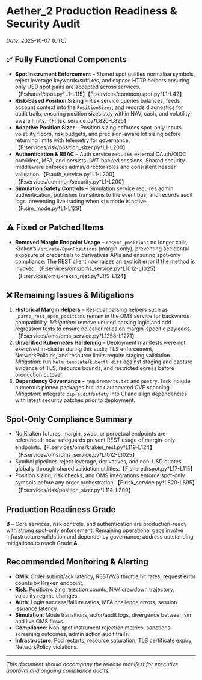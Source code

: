 # Aether_2 Production Readiness & Security Audit

_Date:_ 2025-10-07 (UTC)

## ✅ Fully Functional Components
- **Spot Instrument Enforcement** – Shared spot utilities normalise symbols, reject leverage keywords/suffixes, and expose HTTP helpers ensuring only USD spot pairs are accepted across services.【F:shared/spot.py†L1-L115】【F:services/common/spot.py†L1-L42】
- **Risk-Based Position Sizing** – Risk service queries balances, feeds account context into the `PositionSizer`, and records diagnostics for audit trails, ensuring position sizes stay within NAV, cash, and volatility-aware limits.【F:risk_service.py†L820-L895】
- **Adaptive Position Sizer** – Position sizing enforces spot-only inputs, volatility floors, risk budgets, and precision-aware lot sizing before returning limits with telemetry for governance.【F:services/risk/position_sizer.py†L1-L200】
- **Authentication & RBAC** – Auth service requires external OAuth/OIDC providers, MFA, and persists JWT-backed sessions. Shared security middleware enforces admin/director roles and consistent header validation.【F:auth_service.py†L1-L200】【F:services/common/security.py†L1-L200】
- **Simulation Safety Controls** – Simulation service requires admin authentication, publishes transitions to the event bus, and records audit logs, preventing live trading when `sim` mode is active.【F:sim_mode.py†L1-L129】

## ⚠️ Fixed or Patched Items
- **Removed Margin Endpoint Usage** – `resync_positions` no longer calls Kraken’s `/private/OpenPositions` (margin-only), preventing accidental exposure of credentials to derivatives APIs and ensuring spot-only compliance. The REST client now raises an explicit error if the method is invoked.【F:services/oms/oms_service.py†L1012-L1025】【F:services/oms/kraken_rest.py†L119-L124】

## ❌ Remaining Issues & Mitigations
1. **Historical Margin Helpers** – Residual parsing helpers such as `_parse_rest_open_positions` remain in the OMS service for backwards compatibility. _Mitigation:_ remove unused parsing logic and add regression tests to ensure no caller relies on margin-specific payloads.【F:services/oms/oms_service.py†L1258-L1271】
2. **Unverified Kubernetes Hardening** – Deployment manifests were not exercised in-cluster during this audit; TLS enforcement, NetworkPolicies, and resource limits require staging validation. _Mitigation:_ run `helm template`/`kubectl diff` against staging and capture evidence of TLS, resource bounds, and restricted egress before production cutover.
3. **Dependency Governance** – `requirements.txt` and `poetry.lock` include numerous pinned packages but lack automated CVE scanning. _Mitigation:_ integrate `pip-audit`/`safety` into CI and align dependencies with latest security patches prior to deployment.

## Spot-Only Compliance Summary
- No Kraken futures, margin, swap, or perpetual endpoints are referenced; new safeguards prevent REST usage of margin-only endpoints.【F:services/oms/kraken_rest.py†L119-L124】【F:services/oms/oms_service.py†L1012-L1025】
- Symbol pipelines reject leverage, derivatives, and non-USD quotes globally through shared validation utilities.【F:shared/spot.py†L17-L115】
- Position sizing, risk checks, and OMS integrations enforce spot-only symbols before any order orchestration.【F:risk_service.py†L820-L895】【F:services/risk/position_sizer.py†L114-L200】

## Production Readiness Grade
**B** – Core services, risk controls, and authentication are production-ready with strong spot-only enforcement. Remaining operational gaps involve infrastructure validation and dependency governance; address outstanding mitigations to reach Grade **A**.

## Recommended Monitoring & Alerting
- **OMS**: Order submit/ack latency, REST/WS throttle hit rates, request error counts by Kraken endpoint.
- **Risk**: Position sizing rejection counts, NAV drawdown trajectory, volatility regime changes.
- **Auth**: Login success/failure ratios, MFA challenge errors, session issuance latency.
- **Simulation**: Mode transitions, actor/audit logs, divergence between sim and live OMS flows.
- **Compliance**: Non-spot instrument rejection metrics, sanctions screening outcomes, admin action audit trails.
- **Infrastructure**: Pod restarts, resource saturation, TLS certificate expiry, NetworkPolicy violations.

---
_This document should accompany the release manifest for executive approval and ongoing compliance audits._
